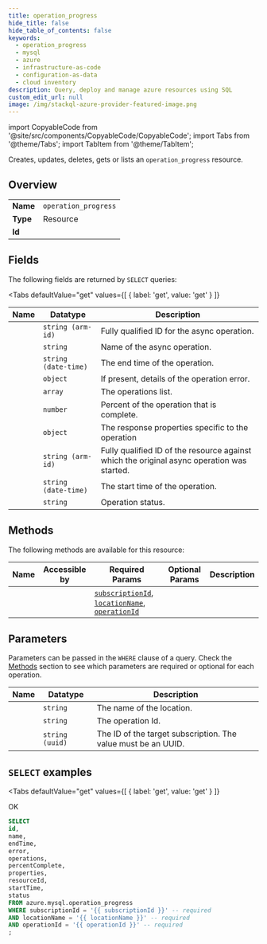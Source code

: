 ```yaml
--- 
title: operation_progress
hide_title: false
hide_table_of_contents: false
keywords:
  - operation_progress
  - mysql
  - azure
  - infrastructure-as-code
  - configuration-as-data
  - cloud inventory
description: Query, deploy and manage azure resources using SQL
custom_edit_url: null
image: /img/stackql-azure-provider-featured-image.png
---
```


import CopyableCode from '@site/src/components/CopyableCode/CopyableCode';
import Tabs from '@theme/Tabs';
import TabItem from '@theme/TabItem';

Creates, updates, deletes, gets or lists an <code>operation_progress</code> resource.

## Overview
<table><tbody>
<tr><td><b>Name</b></td><td><code>operation_progress</code></td></tr>
<tr><td><b>Type</b></td><td>Resource</td></tr>
<tr><td><b>Id</b></td><td><CopyableCode code="azure.mysql.operation_progress" /></td></tr>
</tbody></table>

## Fields

The following fields are returned by `SELECT` queries:

<Tabs
    defaultValue="get"
    values={[
        { label: 'get', value: 'get' }
    ]}
>
<TabItem value="get">

<table>
<thead>
    <tr>
    <th>Name</th>
    <th>Datatype</th>
    <th>Description</th>
    </tr>
</thead>
<tbody>
<tr>
    <td><CopyableCode code="id" /></td>
    <td><code>string (arm-id)</code></td>
    <td>Fully qualified ID for the async operation.</td>
</tr>
<tr>
    <td><CopyableCode code="name" /></td>
    <td><code>string</code></td>
    <td>Name of the async operation.</td>
</tr>
<tr>
    <td><CopyableCode code="endTime" /></td>
    <td><code>string (date-time)</code></td>
    <td>The end time of the operation.</td>
</tr>
<tr>
    <td><CopyableCode code="error" /></td>
    <td><code>object</code></td>
    <td>If present, details of the operation error.</td>
</tr>
<tr>
    <td><CopyableCode code="operations" /></td>
    <td><code>array</code></td>
    <td>The operations list.</td>
</tr>
<tr>
    <td><CopyableCode code="percentComplete" /></td>
    <td><code>number</code></td>
    <td>Percent of the operation that is complete.</td>
</tr>
<tr>
    <td><CopyableCode code="properties" /></td>
    <td><code>object</code></td>
    <td>The response properties specific to the operation</td>
</tr>
<tr>
    <td><CopyableCode code="resourceId" /></td>
    <td><code>string (arm-id)</code></td>
    <td>Fully qualified ID of the resource against which the original async operation was started.</td>
</tr>
<tr>
    <td><CopyableCode code="startTime" /></td>
    <td><code>string (date-time)</code></td>
    <td>The start time of the operation.</td>
</tr>
<tr>
    <td><CopyableCode code="status" /></td>
    <td><code>string</code></td>
    <td>Operation status.</td>
</tr>
</tbody>
</table>
</TabItem>
</Tabs>

## Methods

The following methods are available for this resource:

<table>
<thead>
    <tr>
    <th>Name</th>
    <th>Accessible by</th>
    <th>Required Params</th>
    <th>Optional Params</th>
    <th>Description</th>
    </tr>
</thead>
<tbody>
<tr>
    <td><a href="#get"><CopyableCode code="get" /></a></td>
    <td><CopyableCode code="select" /></td>
    <td><a href="#parameter-subscriptionId"><code>subscriptionId</code></a>, <a href="#parameter-locationName"><code>locationName</code></a>, <a href="#parameter-operationId"><code>operationId</code></a></td>
    <td></td>
    <td></td>
</tr>
</tbody>
</table>

## Parameters

Parameters can be passed in the `WHERE` clause of a query. Check the [Methods](#methods) section to see which parameters are required or optional for each operation.

<table>
<thead>
    <tr>
    <th>Name</th>
    <th>Datatype</th>
    <th>Description</th>
    </tr>
</thead>
<tbody>
<tr id="parameter-locationName">
    <td><CopyableCode code="locationName" /></td>
    <td><code>string</code></td>
    <td>The name of the location.</td>
</tr>
<tr id="parameter-operationId">
    <td><CopyableCode code="operationId" /></td>
    <td><code>string</code></td>
    <td>The operation Id.</td>
</tr>
<tr id="parameter-subscriptionId">
    <td><CopyableCode code="subscriptionId" /></td>
    <td><code>string (uuid)</code></td>
    <td>The ID of the target subscription. The value must be an UUID.</td>
</tr>
</tbody>
</table>

## `SELECT` examples

<Tabs
    defaultValue="get"
    values={[
        { label: 'get', value: 'get' }
    ]}
>
<TabItem value="get">

OK

```sql
SELECT
id,
name,
endTime,
error,
operations,
percentComplete,
properties,
resourceId,
startTime,
status
FROM azure.mysql.operation_progress
WHERE subscriptionId = '{{ subscriptionId }}' -- required
AND locationName = '{{ locationName }}' -- required
AND operationId = '{{ operationId }}' -- required
;
```
</TabItem>
</Tabs>
